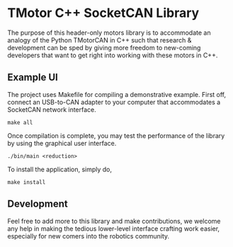 # TMotor C++ SocketCAN Library

The purpose of this header-only motors library is to accommodate an analogy of the Python TMotorCAN in C++ such that research & development can be sped by giving more freedom to new-coming developers that want to get right into working with these motors in C++.

## Example UI

The project uses Makefile for compiling a demonstrative example. First off, connect an USB-to-CAN adapter to your computer that accommodates a SocketCAN network interface.

`make all`

Once compilation is complete, you may test the performance of the library by using the graphical user interface.

`./bin/main <reduction>`

To install the application, simply do,

`make install`

## Development

Feel free to add more to this library and make contributions, we welcome any help in making the tedious lower-level interface crafting work easier, especially for new comers into the robotics community.
